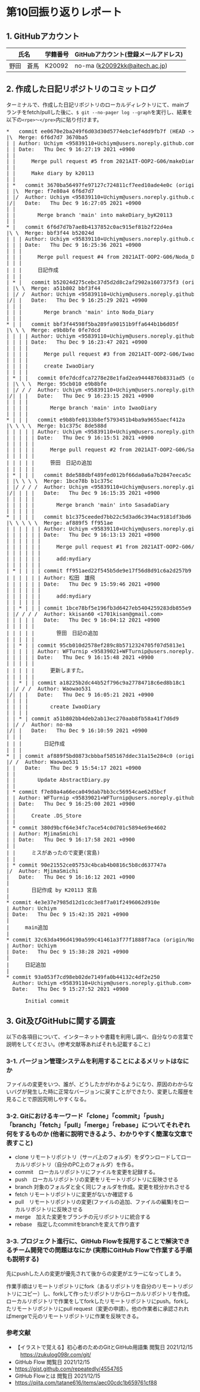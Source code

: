 # 第10回振り返りレポート

## 1. GitHubアカウント

| 氏名           | 学籍番号    | GitHubアカウント(登録メールアドレス) |
| -------------- | ----------- | -------------------------------------- |
| 野田　蒼馬     | K20092      | no-ma (k20092kk@aitech.ac.jp) |

## 2. 作成した日記リポジトリのコミットログ

ターミナルで、作成した日記リポジトリのローカルディレクトリにて、mainブランチをfetch/pullした後に、`$ git --no-pager log --graph`を実行し、結果を以下の`<rpe>〜</pre>`内に貼り付けます。

<pre>
*   commit ee0670e2ba249f6d03d30d5774ebc1ef4dd9fb7f (HEAD -> main)
|\  Merge: 6f6d7d7 3670ba5
| | Author: Uchiym <95839110+Uchiym@users.noreply.github.com>
| | Date:   Thu Dec 9 16:27:19 2021 +0900
| | 
| |     Merge pull request #5 from 2021AIT-OOP2-G06/makeDiary_byK20113
| |     
| |     Make diary by k20113
| |   
| *   commit 3670ba56497fe97127c724811cf7eed10ade4e0c (origin/makeDiary_byK20113)
| |\  Merge: f7e80a4 6f6d7d7
| |/  Author: Uchiym <95839110+Uchiym@users.noreply.github.com>
|/|   Date:   Thu Dec 9 16:27:05 2021 +0900
| |   
| |       Merge branch 'main' into makeDiary_byK20113
| |   
* |   commit 6f6d7d7b7ae8b4137852c0ac915ef81b2f22d4ea
|\ \  Merge: bbf3f44 b52024d
| | | Author: Uchiym <95839110+Uchiym@users.noreply.github.com>
| | | Date:   Thu Dec 9 16:25:36 2021 +0900
| | | 
| | |     Merge pull request #4 from 2021AIT-OOP2-G06/Noda_Diary
| | |     
| | |     日記作成
| | |   
| * |   commit b52024d275cebc37d5d2d8c2af2902a1607375f3 (origin/Noda_Diary, Noda_Diary)
| |\ \  Merge: a51b802 bbf3f44
| |/ /  Author: Uchiym <95839110+Uchiym@users.noreply.github.com>
|/| |   Date:   Thu Dec 9 16:25:29 2021 +0900
| | |   
| | |       Merge branch 'main' into Noda_Diary
| | |   
* | |   commit bbf3f44598f5ba289fa90151b9ffa644b1b6d05f
|\ \ \  Merge: e9b8bfe 0fe7dcd
| | | | Author: Uchiym <95839110+Uchiym@users.noreply.github.com>
| | | | Date:   Thu Dec 9 16:23:47 2021 +0900
| | | | 
| | | |     Merge pull request #3 from 2021AIT-OOP2-G06/IwaoDiary
| | | |     
| | | |     create IwaoDiary
| | | |   
| * | |   commit 0fe7dcdfca7278e28e1fad2ea9444876b8331ad5 (origin/IwaoDiary)
| |\ \ \  Merge: 95cb010 e9b8bfe
| |/ / /  Author: Uchiym <95839110+Uchiym@users.noreply.github.com>
|/| | |   Date:   Thu Dec 9 16:23:15 2021 +0900
| | | |   
| | | |       Merge branch 'main' into IwaoDiary
| | | |   
* | | |   commit e9b8bfe0133b8ef5793451b4ba9a9655aecf412a
|\ \ \ \  Merge: b1c375c 8de588d
| | | | | Author: Uchiym <95839110+Uchiym@users.noreply.github.com>
| | | | | Date:   Thu Dec 9 16:15:51 2021 +0900
| | | | | 
| | | | |     Merge pull request #2 from 2021AIT-OOP2-G06/SasadaDiary
| | | | |     
| | | | |     笹田　日記の追加
| | | | |   
| * | | |   commit 8de588dbf489fed012bf66da0a6a7b2847eeca5c (origin/SasadaDiary)
| |\ \ \ \  Merge: 1bce78b b1c375c
| |/ / / /  Author: Uchiym <95839110+Uchiym@users.noreply.github.com>
|/| | | |   Date:   Thu Dec 9 16:15:35 2021 +0900
| | | | |   
| | | | |       Merge branch 'main' into SasadaDiary
| | | | |   
* | | | |   commit b1c375ceeded7bb22c5d3ad6c394ac9181df3bd6
|\ \ \ \ \  Merge: af889f5 ff951ae
| | | | | | Author: Uchiym <95839110+Uchiym@users.noreply.github.com>
| | | | | | Date:   Thu Dec 9 16:13:13 2021 +0900
| | | | | | 
| | | | | |     Merge pull request #1 from 2021AIT-OOP2-G06/k20109-firstcommit
| | | | | |     
| | | | | |     add:mydiary
| | | | | | 
| * | | | | commit ff951aed22f545b5de9e17f56d8d91c6a2d257b9 (origin/k20109-firstcommit)
| | | | | | Author: 松田　雄飛 <k20109kk@aitech.ac.jp>
| | | | | | Date:   Thu Dec 9 15:59:46 2021 +0900
| | | | | | 
| | | | | |     add:mydiary
| | | | | | 
| | * | | | commit 1bce78bf5e196fb3d6427eb5404259283db855e9
| |/ / / /  Author: kkisan60 <1701kisan@gmail.com>
| | | | |   Date:   Thu Dec 9 16:04:12 2021 +0900
| | | | |   
| | | | |       笹田　日記の追加
| | | | | 
| | * | | commit 95cb010d2578ef289c8b5712324705f07d5813e1
| | | | | Author: WFTurnip <95839021+WFTurnip@users.noreply.github.com>
| | | | | Date:   Thu Dec 9 16:15:48 2021 +0900
| | | | | 
| | | | |     更新しますた。
| | | | | 
| | * | | commit a18225b2dc44b52f796c9a27784718c6ed8b18c1
| |/ / /  Author: Waowao531 <sao.wao76483484.silica1004@gmail.com>
|/| | |   Date:   Thu Dec 9 16:05:21 2021 +0900
| | | |   
| | | |       create IwaoDiary
| | | | 
| | * | commit a51b802bb4deb2ab13ec270aab8fb58a41f7d6d9
| |/ /  Author: no-ma <k20092kk@aitech.ac.jp>
|/| |   Date:   Thu Dec 9 16:10:59 2021 +0900
| | |   
| | |       日記作成
| | | 
* | | commit af889f5bd0873cbbbaf585167ddec31a15e284c0 (origin/T.Kabura)
|/ /  Author: Waowao531 <sao.wao76483484.silica1004@gmail.com>
| |   Date:   Thu Dec 9 15:54:17 2021 +0900
| |   
| |       Update AbstractDiary.py
| | 
| * commit f7e80a4a66eca049dab7bb3cc56954cae62d5bcf
| | Author: WFTurnip <95839021+WFTurnip@users.noreply.github.com>
| | Date:   Thu Dec 9 16:25:00 2021 +0900
| | 
| |     Create .DS_Store
| | 
| * commit 380d9bcf64e34fc7ace54c0d701c5894e69e4602
| | Author: MjimaSmichi <k20113kk@aitech.ac.jp>
| | Date:   Thu Dec 9 16:17:58 2021 +0900
| | 
| |     ミスがあったので変更(宮島)
| | 
| * commit 90e21552ce05753c4bcab4b0816c5b8cd637747a
|/  Author: MjimaSmichi <k20113kk@aitech.ac.jp>
|   Date:   Thu Dec 9 16:16:12 2021 +0900
|   
|       日記作成 by K20113 宮島
| 
* commit 4e3e37e7985d12d1cdc3e8f7a01f2496062d910e
| Author: Uchiym <k20018kk@aitech.ac.jp>
| Date:   Thu Dec 9 15:42:35 2021 +0900
| 
|     main追加
| 
* commit 32c63da496d4190a599c41461a3f77f1888f7aca (origin/Noda_Dairy_edit)
| Author: Uchiym <k20018kk@aitech.ac.jp>
| Date:   Thu Dec 9 15:38:28 2021 +0900
| 
|     日記追加
| 
* commit 93a053f7cd98eb02de7149fa0b44132c4df2e250
  Author: Uchiym <95839110+Uchiym@users.noreply.github.com>
  Date:   Thu Dec 9 15:27:52 2021 +0900
  
      Initial commit
</pre>


## 3. Git及びGitHubに関する調査

以下の各項目について、インターネットや書籍を利用し調べ、自分なりの言葉で説明をしてください。(参考文献等あればそれも記載すること)

### 3-1. バージョン管理システムを利用することによるメリットはなにか
ファイルの変更をいつ、誰が、どうしたかがわかるようになり、原因のわからないバグが発生した時に正常なバージョンに戻すことができたり、変更した履歴を見ることで原因究明しやすくなる。


### 3-2. Gitにおけるキーワード「clone」「commit」「push」「branch」「fetch」「pull」「merge」「rebase」についてそれぞれ何をするものか (他者に説明できるよう、わかりやすく簡潔な文章で表すこと)

- clone リモートリポジトリ（サーバ上のフォルダ）をダウンロードしてローカルリポジトリ（自分のPC上のフォルダ）を作る。
- commit　ローカルリポジトリにファイルを変更を記録する。
- push　ローカルリポジトリの変更をリモートリポジトリに反映させる
- branch 対象のフォルダと全く同じフォルダを作成。変更を枝分かれさせる
- fetch リモートリポジトリに変更がないか確認する
- pull　リモートリポジトリの変更(ファイルの追加、ファイルの編集)をローカルリポジトリに反映させる
- merge　加えた変更をブランチの元リポジトリに統合する
- rebase　指定したcommitをbranchを変えて作り直す




### 3-3. プロジェクト進行に、GitHub Flowを採用することで解決できるチーム開発での問題はなにか (実際にGitHub Flowで作業する手順も説明する)
先にpushした人の変更が優先されて後からの変更がエラーになってしまう。

作業手順はリモートリポジトリにfork（あるリポジトリを自分のリモートリポジトリにコピー）し、forkして作ったリポジトリからローカルリポジトリを作成。ローカルリポジトリで作業をしてforkしたリモートリポジトリにpush。forkしたリモートリポジトリにpull request（変更の申請）。他の作業者に承認されればmergeで元のリモートリポジトリに作業を反映できる。

### 参考文献
- 【イラストで覚える】初心者のためのGitとGitHub用語集  閲覧日 2021/12/15  
　https://zukulog098r.com/git/  
- GitHub Flow  閲覧日 2021/12/15  
- https://gist.github.com/repeatedly/4554765  
- GitHub Flowとは  閲覧日 2021/12/15  
- https://qiita.com/tatane616/items/aec00cdc1b659761cf88  